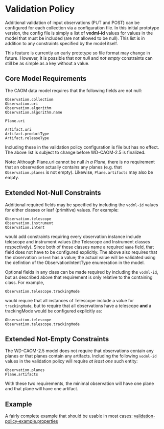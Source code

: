 # Validation Policy

Additional validation of input observations (PUT and POST) can be configured for each 
collection via a configuration file. In this initial prototype version, the config file
is simply a list of **vodml-id** values for values in the model that must be included
(are not allowed to be null). This list is in addition to any constraints specified by
the model itself.

This feature is currently an early prototype so file format may change in future. However,
it is possible that _not null_ and _not empty_ constraints can still be as simple as a
key without a value.

## Core Model Requirements
The CAOM data model requires that the following fields are not null:
```
Observation.collection
Observation.uri
Observation.algorithm
Observation.algorithm.name

Plane.uri

Artifact.uri
Artifact.productType
Artifact.releaseType
```
Including these in the validation policy configuration is file but has no effect. The above 
list is subject to change before WD-CAOM-2.5 is finalized.

Note: Although Plane.uri cannot be null _in a Plane_, there is no requirement that an observation
actually contains any planes (e.g. that `Observation.planes` is not empty). Likewise, `Plane.artifacts`
may also be empty.

## Extended Not-Null Constraints
Additional required fields may be specified by including the `vodml-id` values for either classes 
or leaf (primitive) values. For example:
```
Observation.telescope
Observation.instrument
Observation.intent
```
would add constraints requiring every observation instance include telescope and instrument values
(the Telescope and Instrument classes respectively). Since both of those classes name a required `name`
field, that field does not have to be configured explicitly. The above also requires that the observation
`intent` has a value; the actual value will be validated using the defintion of the ObservationIntentType
enumeration in the model.

Optional fields in any class can be made required by including the `vodml-id`, but as described above that
requirement is only relative to the containing class. For example,
```
Observation.telescope.trackingMode
```
would require that all instances of Telescope include a value for `trackingMode`, but to require that all
observations have a telescope **and** a trackingMode would be configured explicitly as:
```
Observation.telescope
Observation.telescope.trackingMode
```

## Extended Not-Empty Constraints
The WD-CAOM-2.5 model does not require that observations contain any planes or that planes contain any artifacts.
Including the following `vodml-id` values in the validation policy will require _at least one_ such entity:
```
Observation.planes
Plane.artifacts
```
With these two requirements, the minimal observation will have one plane and that plane will have one artifact.

## Example
A fairly complete example that should be usable in most cases:
[validation-policy-example.properties](validation-policy-example.properties)
